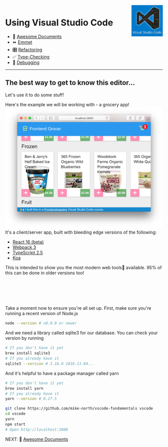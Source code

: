 <img align='right' height=100 src='../../public/vscode.png'>

# Using Visual Studio Code

- 📄 [Awesome Documents](./markdown.md)
- ⏩ [Emmet](./emmet.md)
- 🎛 [Refactoring](./refactoring.md)
- ✅ [Type-Checking](./type-checking.md)
- 🐞 [Debugging](./debugging.md)

---

## The best way to get to know this editor...

Let's use it to do some stuff!

Here's the example we will be working with - a grocery app! ![Frontend Grocer](../../public/grocer.png)
It's a client/server app, built with bleeding edge versions of the following:

- [React 16 (beta)](https://github.com/facebook/react/issues/10294)
- [Webpack 3](https://webpack.js.org/)
- [TypeScript 2.5](https://blogs.msdn.microsoft.com/typescript/2017/08/31/announcing-typescript-2-5/)
- [Koa](http://koajs.com/)

This is intended to show you the most modern web tools🔧 available. 95% of this can be done in older versions too!

<br> <br> <br> <br>

Take a moment now to ensure you're all set up.
First, make sure you're running a recent version of Node.js

```sh
node --version # v8.0.0 or newer
```

And we need a library called sqlite3 for our database. You can check your version by running

```sh
# If you don't have it yet
brew install sqlite3
# If you already have it
sqlite3 --version # 3.16.0 2016-11-04...
```

And it's helpful to have a package manager called yarn

```sh
# If you don't have it yet
brew install yarn
# If you already have it
yarn --version # 0.27.5
```

```sh
git clone https://github.com/mike-north/vscode-fundamentals vscode
cd vscode
yarn
npm start
# Open http://localhost:3000
```

NEXT: 📄 [Awesome Documents](./markdown.md)
